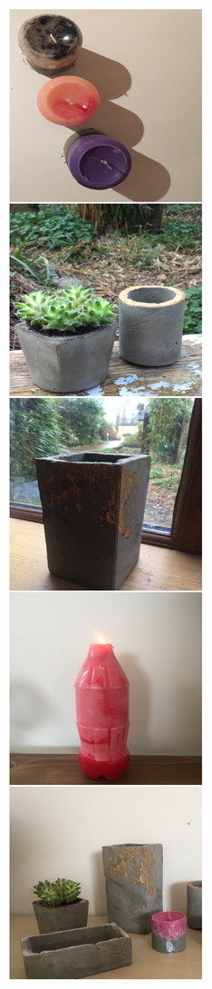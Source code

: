 <html>
<div class="row">
							<article class="col-6 col-12-xsmall work-item">
								<img src="images/11.JPG" alt="", width=340, height=340 /></a>
	                                                </ article>
							<article class="col-6 col-12-xsmall work-item">
								<img src="images/12.JPG" alt="", width=340, height=340 /></a>
	                                                </ article>
							<article class="col-6 col-12-xsmall work-item">
								<img src="images/13.JPG" alt="", width=340, height=340 /></a>
	                                                </ article>
							<article class="col-6 col-12-xsmall work-item">
								<img src="images/14.JPG" alt="", width=340, height=340 /></a>
	                                                </ article>
							<article class="col-6 col-12-xsmall work-item">
								<img src="images/15.JPG" alt="", width=340, height=340 /></a>
	                                                </ article>
							
</html>
							
